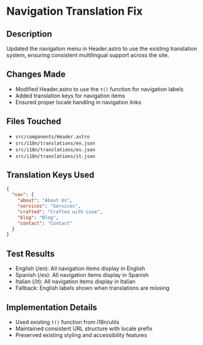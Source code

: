 # Navigation Translation Fix

## Description
Updated the navigation menu in Header.astro to use the existing translation system, ensuring consistent multilingual support across the site.

## Changes Made
- Modified Header.astro to use the `t()` function for navigation labels
- Added translation keys for navigation items
- Ensured proper locale handling in navigation links

## Files Touched
- `src/components/Header.astro`
- `src/i18n/translations/en.json`
- `src/i18n/translations/es.json`
- `src/i18n/translations/it.json`

## Translation Keys Used
```json
{
  "nav": {
    "about": "About Us",
    "services": "Services",
    "crafted": "Crafted with Love",
    "blog": "Blog",
    "contact": "Contact"
  }
}
```

## Test Results
- English (/en): All navigation items display in English
- Spanish (/es): All navigation items display in Spanish
- Italian (/it): All navigation items display in Italian
- Fallback: English labels shown when translations are missing

## Implementation Details
- Used existing `t()` function from i18n/utils
- Maintained consistent URL structure with locale prefix
- Preserved existing styling and accessibility features 